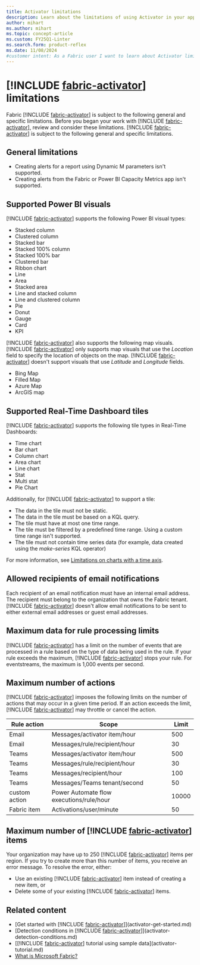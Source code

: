 ```yaml
---
title: Activator limitations
description: Learn about the limitations of using Activator in your applications and dashboards. Activator provides real-time insights and analytics for your data.
author: mihart
ms.author: mihart
ms.topic: concept-article
ms.custom: FY25Q1-Linter
ms.search.form: product-reflex
ms.date: 11/08/2024
#customer intent: As a Fabric user I want to learn about Activator limitations.
---
```


# [!INCLUDE [fabric-activator](../includes/fabric-activator.md)] limitations

Fabric [!INCLUDE [fabric-activator](../includes/fabric-activator.md)] is subject to the following general and specific limitations. Before you began your work with [!INCLUDE [fabric-activator](../includes/fabric-activator.md)], review and consider these limitations.
[!INCLUDE [fabric-activator](../includes/fabric-activator.md)] is subject to the following general and specific limitations.

## General limitations

* Creating alerts for a report using Dynamic M parameters isn't supported.
* Creating alerts from the Fabric or Power BI Capacity Metrics app isn't supported.

## Supported Power BI visuals

[!INCLUDE [fabric-activator](../includes/fabric-activator.md)] supports the following Power BI visual types:

* Stacked column
* Clustered column
* Stacked bar
* Stacked 100% column
* Stacked 100% bar
* Clustered bar
* Ribbon chart
* Line
* Area
* Stacked area
* Line and stacked column
* Line and clustered column
* Pie
* Donut
* Gauge
* Card
* KPI

[!INCLUDE [fabric-activator](../includes/fabric-activator.md)] also supports the following map visuals. [!INCLUDE [fabric-activator](../includes/fabric-activator.md)] only supports map visuals that use the *Location* field to specify the location of objects on the map. [!INCLUDE [fabric-activator](../includes/fabric-activator.md)] doesn't support visuals that use *Latitude* and *Longitude* fields.

* Bing Map
* Filled Map
* Azure Map
* ArcGIS map

## Supported Real-Time Dashboard tiles

[!INCLUDE [fabric-activator](../includes/fabric-activator.md)] supports the following tile types in Real-Time Dashboards:

* Time chart
* Bar chart
* Column chart
* Area chart
* Line chart
* Stat
* Multi stat
* Pie Chart

Additionally, for [!INCLUDE [fabric-activator](../includes/fabric-activator.md)] to support a tile:

* The data in the tile must not be static.
* The data in the tile must be based on a KQL query.
* The tile must have at most one time range.
* The tile must be filtered by a predefined time range. Using a custom time range isn't supported.
* The tile must not contain time series data (for example, data created using the *make-series* KQL operator)

For more information, see [Limitations on charts with a time axis](activator-get-data-real-time-dashboard.md#limitations-on-charts-with-a-time-axis).

## Allowed recipients of email notifications

Each recipient of an email notification must have an internal email address. The recipient must belong to the organization that owns the Fabric tenant. [!INCLUDE [fabric-activator](../includes/fabric-activator.md)] doesn't allow email notifications to be sent to either external email addresses or guest email addresses.

## Maximum data for rule processing limits

[!INCLUDE [fabric-activator](../includes/fabric-activator.md)] has a limit on the number of events that are processed in a rule based on the type of data being used in the rule. If your rule exceeds the maximum, [!INCLUDE [fabric-activator](../includes/fabric-activator.md)] stops your rule. For eventstreams, the maximum is 1,000 events per second.

## Maximum number of actions

[!INCLUDE [fabric-activator](../includes/fabric-activator.md)] imposes the following limits on the number of actions that may occur in a given time period. If an action exceeds the limit, [!INCLUDE [fabric-activator](../includes/fabric-activator.md)] may throttle or cancel the action.

|Rule action  |Scope  |Limit  |
|---------|---------|---------|
|Email     |Messages/activator item/hour         |500        |
|Email     |Messages/rule/recipient/hour   |30         |
|Teams     |Messages/activator item/hour         |500        |
|Teams     |Messages/rule/recipient/hour   |30         |
|Teams     |Messages/recipient/hour           |100        |
|Teams     |Messages/Teams tenant/second      |50         |
|custom action |Power Automate flow executions/rule/hour      |10000      |
|Fabric item |Activations/user/minute| 50   |

## Maximum number of [!INCLUDE [fabric-activator](../includes/fabric-activator.md)] items

Your organization may have up to 250 [!INCLUDE [fabric-activator](../includes/fabric-activator.md)] items per region. If you try to create more than this number of items, you receive an error message. To resolve the error, either:

* Use an existing [!INCLUDE [fabric-activator](../includes/fabric-activator.md)] item instead of creating a new item, or
* Delete some of your existing [!INCLUDE [fabric-activator](../includes/fabric-activator.md)] items.

## Related content

* [Get started with [!INCLUDE [fabric-activator](../includes/fabric-activator.md)]](activator-get-started.md)
* [Detection conditions in [!INCLUDE [fabric-activator](../includes/fabric-activator.md)]](activator-detection-conditions.md)
* [[!INCLUDE [fabric-activator](../includes/fabric-activator.md)] tutorial using sample data](activator-tutorial.md)
* [What is Microsoft Fabric?](../../get-started/microsoft-fabric-overview.md)
